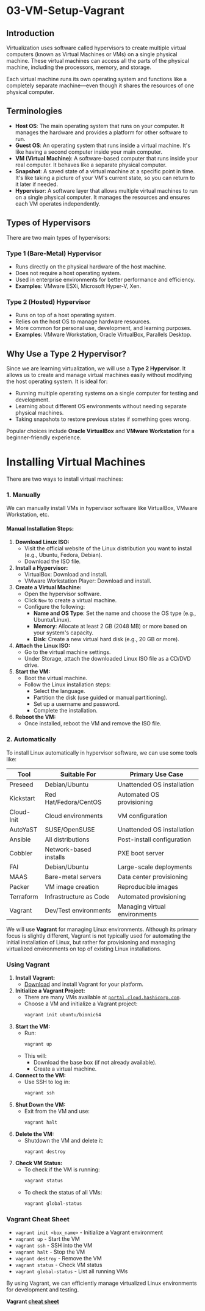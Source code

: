 # 03-VM-Setup-Vagrant

## Introduction
Virtualization uses software called hypervisors to create multiple virtual computers (known as Virtual Machines or VMs) on a single physical machine. These virtual machines can access all the parts of the physical machine, including the processors, memory, and storage.

Each virtual machine runs its own operating system and functions like a completely separate machine—even though it shares the resources of one physical computer.

## Terminologies

- **Host OS**: The main operating system that runs on your computer. It manages the hardware and provides a platform for other software to run.
- **Guest OS**: An operating system that runs inside a virtual machine. It's like having a second computer inside your main computer.
- **VM (Virtual Machine)**: A software-based computer that runs inside your real computer. It behaves like a separate physical computer.
- **Snapshot**: A saved state of a virtual machine at a specific point in time. It's like taking a picture of your VM's current state, so you can return to it later if needed.
- **Hypervisor**: A software layer that allows multiple virtual machines to run on a single physical computer. It manages the resources and ensures each VM operates independently.

## Types of Hypervisors
There are two main types of hypervisors:

### Type 1 (Bare-Metal) Hypervisor
- Runs directly on the physical hardware of the host machine.
- Does not require a host operating system.
- Used in enterprise environments for better performance and efficiency.
- **Examples**: VMware ESXi, Microsoft Hyper-V, Xen.

### Type 2 (Hosted) Hypervisor
- Runs on top of a host operating system.
- Relies on the host OS to manage hardware resources.
- More common for personal use, development, and learning purposes.
- **Examples**: VMware Workstation, Oracle VirtualBox, Parallels Desktop.

## Why Use a Type 2 Hypervisor?
Since we are learning virtualization, we will use a **Type 2 Hypervisor**. It allows us to create and manage virtual machines easily without modifying the host operating system. It is ideal for:

- Running multiple operating systems on a single computer for testing and development.
- Learning about different OS environments without needing separate physical machines.
- Taking snapshots to restore previous states if something goes wrong.

Popular choices include **Oracle VirtualBox** and **VMware Workstation** for a beginner-friendly experience.


# Installing Virtual Machines
There are two ways to install virtual machines:

### 1. Manually
We can manually install VMs in hypervisor software like VirtualBox, VMware Workstation, etc.

#### Manual Installation Steps:
1. **Download Linux ISO:**
   - Visit the official website of the Linux distribution you want to install (e.g., Ubuntu, Fedora, Debian).
   - Download the ISO file.
2. **Install a Hypervisor:**
   - VirtualBox: Download and install.
   - VMware Workstation Player: Download and install.
3. **Create a Virtual Machine:**
   - Open the hypervisor software.
   - Click `New` to create a virtual machine.
   - Configure the following:
     - **Name and OS Type**: Set the name and choose the OS type (e.g., Ubuntu/Linux).
     - **Memory**: Allocate at least 2 GB (2048 MB) or more based on your system's capacity.
     - **Disk**: Create a new virtual hard disk (e.g., 20 GB or more).
4. **Attach the Linux ISO:**
   - Go to the virtual machine settings.
   - Under Storage, attach the downloaded Linux ISO file as a CD/DVD drive.
5. **Start the VM:**
   - Boot the virtual machine.
   - Follow the Linux installation steps:
     - Select the language.
     - Partition the disk (use guided or manual partitioning).
     - Set up a username and password.
     - Complete the installation.
6. **Reboot the VM:**
   - Once installed, reboot the VM and remove the ISO file.

### 2. Automatically
To install Linux automatically in hypervisor software, we can use some tools like:

| Tool       | Suitable For            | Primary Use Case                 |
|-----------|------------------------|----------------------------------|
| Preseed   | Debian/Ubuntu          | Unattended OS installation       |
| Kickstart | Red Hat/Fedora/CentOS  | Automated OS provisioning       |
| Cloud-Init | Cloud environments     | VM configuration                |
| AutoYaST  | SUSE/OpenSUSE          | Unattended OS installation       |
| Ansible   | All distributions      | Post-install configuration       |
| Cobbler   | Network-based installs | PXE boot server                 |
| FAI       | Debian/Ubuntu          | Large-scale deployments         |
| MAAS      | Bare-metal servers     | Data center provisioning        |
| Packer    | VM image creation      | Reproducible images             |
| Terraform | Infrastructure as Code | Automated provisioning          |
| Vagrant   | Dev/Test environments  | Managing virtual environments   |

We will use **Vagrant** for managing Linux environments. Although its primary focus is slightly different, Vagrant is not typically used for automating the initial installation of Linux, but rather for provisioning and managing virtualized environments on top of existing Linux installations.

### Using Vagrant
1. **Install Vagrant:**
   - [Download](https://developer.hashicorp.com/vagrant/install?product_intent=vagrant) and install Vagrant for your platform.
2. **Initialize a Vagrant Project:**
   - There are many VMs available at [`portal.cloud.hashicorp.com`](https://portal.cloud.hashicorp.com/vagrant/discover).
   - Choose a VM and initialize a Vagrant project:
     ```sh
     vagrant init ubuntu/bionic64
     ```
3. **Start the VM:**
   - Run:
     ```sh
     vagrant up
     ```
   - This will:
     - Download the base box (if not already available).
     - Create a virtual machine.
4. **Connect to the VM:**
   - Use SSH to log in:
     ```sh
     vagrant ssh
     ```
5. **Shut Down the VM:**
   - Exit from the VM and use:
     ```sh
     vagrant halt
     ```
6. **Delete the VM:**
   - Shutdown the VM and delete it:
     ```sh
     vagrant destroy
     ```
7. **Check VM Status:**
   - To check if the VM is running:
     ```sh
     vagrant status
     ```
   - To check the status of all VMs:
     ```sh
     vagrant global-status
     ```

### Vagrant Cheat Sheet
- `vagrant init <box_name>` - Initialize a Vagrant environment
- `vagrant up` - Start the VM
- `vagrant ssh` - SSH into the VM
- `vagrant halt` - Stop the VM
- `vagrant destroy` - Remove the VM
- `vagrant status` - Check VM status
- `vagrant global-status` - List all running VMs

By using Vagrant, we can efficiently manage virtualized Linux environments for development and testing.

**Vagrant [cheat sheet](https://gist.github.com/infopkrajput/9f2e41203c2a339b850964e39f875d8e)**
